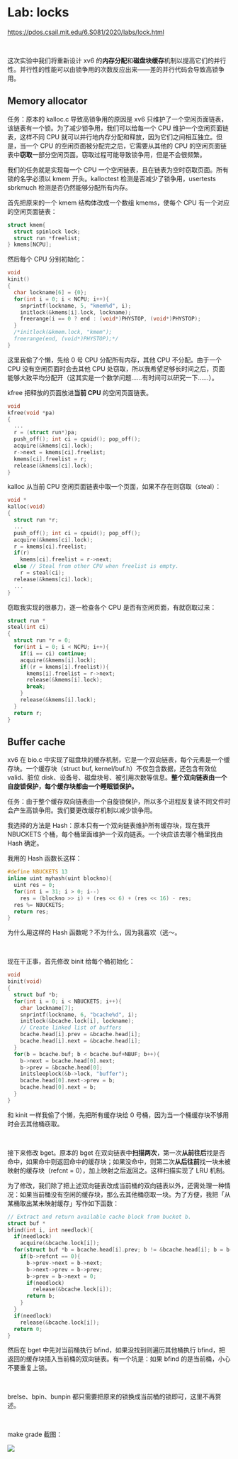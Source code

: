 # Lab: locks

https://pdos.csail.mit.edu/6.S081/2020/labs/lock.html

<br>

这次实验中我们将重新设计 xv6 的**内存分配**和**磁盘块缓存**机制以提高它们的并行性。并行性的性能可以由锁争用的次数反应出来——差的并行代码会导致高锁争用。



## Memory allocator

任务：原本的 kalloc.c 导致高锁争用的原因是 xv6 只维护了一个空闲页面链表，该链表有一个锁。为了减少锁争用，我们可以给每一个 CPU 维护一个空闲页面链表，这样不同 CPU 就可以并行地内存分配和释放，因为它们之间相互独立。但是，当一个 CPU 的空闲页面被分配完之后，它需要从其他的 CPU 的空闲页面链表中**窃取**一部分空闲页面。窃取过程可能导致锁争用，但是不会很频繁。

我们的任务就是实现每一个 CPU 一个空闲链表，且在链表为空时窃取页面。所有锁的名字必须以 kmem 开头。kalloctest 检测是否减少了锁争用，usertests sbrkmuch 检测是否仍然能够分配所有内存。

首先把原来的一个 kmem 结构体改成一个数组 kmems，使每个 CPU 有一个对应的空闲页面链表：

```c
struct kmem{
  struct spinlock lock;
  struct run *freelist;
} kmems[NCPU];
```

然后每个 CPU 分别初始化：

```c
void
kinit()
{
  char lockname[6] = {0};
  for(int i = 0; i < NCPU; i++){
    snprintf(lockname, 5, "kmem%d", i);
    initlock(&kmems[i].lock, lockname);
    freerange(i == 0 ? end : (void*)PHYSTOP, (void*)PHYSTOP);
  }
  /*initlock(&kmem.lock, "kmem");
  freerange(end, (void*)PHYSTOP);*/
}
```

这里我偷了个懒，先给 0 号 CPU 分配所有内存，其他 CPU 不分配。由于一个 CPU 没有空闲页面时会去其他 CPU 处窃取，所以我希望足够长时间之后，页面能够大致平均分配开（这其实是一个数学问题……有时间可以研究一下……）。

kfree 把释放的页面放进**当前 CPU** 的空闲页面链表。

```c
void
kfree(void *pa)
{
  ...
  r = (struct run*)pa;
  push_off(); int ci = cpuid(); pop_off();
  acquire(&kmems[ci].lock);
  r->next = kmems[ci].freelist;
  kmems[ci].freelist = r;
  release(&kmems[ci].lock);
}
```

kalloc 从当前 CPU 空闲页面链表中取一个页面，如果不存在则窃取（steal）：

```c
void *
kalloc(void)
{
  struct run *r;
  ...
  push_off(); int ci = cpuid(); pop_off();
  acquire(&kmems[ci].lock);
  r = kmems[ci].freelist;
  if(r)
    kmems[ci].freelist = r->next;
  else // Steal from other CPU when freelist is empty.
    r = steal(ci);
  release(&kmems[ci].lock);
  ...
}
```

窃取我实现的很暴力，逐一检查各个 CPU 是否有空闲页面，有就窃取过来：

```c
struct run *
steal(int ci)
{
  struct run *r = 0;
  for(int i = 0; i < NCPU; i++){
    if(i == ci) continue;
    acquire(&kmems[i].lock);
    if((r = kmems[i].freelist)){
      kmems[i].freelist = r->next;
      release(&kmems[i].lock);
      break;
    }
    release(&kmems[i].lock);
  }
  return r;
}
```



## Buffer cache

xv6 在 bio.c 中实现了磁盘块的缓存机制，它是一个双向链表，每个元素是一个缓存块。一个缓存块（struct buf, kernel/buf.h）不仅包含数据，还包含有效位 valid、脏位 disk、设备号、磁盘块号、被引用次数等信息。**整个双向链表由一个自旋锁保护，每个缓存块都由一个睡眠锁保护。**

任务：由于整个缓存双向链表由一个自旋锁保护，所以多个进程反复读不同文件时会产生高锁争用。我们要更改缓存机制以减少锁争用。

我选择的方法是 Hash：原本只有一个双向链表维护所有缓存块，现在我开 NBUCKETS 个桶，每个桶里面维护一个双向链表。一个块应该去哪个桶里找由 Hash 确定。

我用的 Hash 函数长这样：

```c
#define NBUCKETS 13
inline uint myhash(uint blockno){
  uint res = 0;
  for(int i = 31; i > 0; i--)
    res = (blockno >> i) + (res << 6) + (res << 16) - res;
  res %= NBUCKETS;
  return res;
}
```

为什么用这样的 Hash 函数呢？不为什么，因为我喜欢（逃～。

<br>

现在干正事，首先修改 binit 给每个桶初始化：

```c
void
binit(void)
{
  struct buf *b;
  for(int i = 0; i < NBUCKETS; i++){
    char lockname[7];
    snprintf(lockname, 6, "bcache%d", i);
    initlock(&bcache.lock[i], lockname);
    // Create linked list of buffers
    bcache.head[i].prev = &bcache.head[i];
    bcache.head[i].next = &bcache.head[i];
  }
  for(b = bcache.buf; b < bcache.buf+NBUF; b++){
    b->next = bcache.head[0].next;
    b->prev = &bcache.head[0];
    initsleeplock(&b->lock, "buffer");
    bcache.head[0].next->prev = b;
    bcache.head[0].next = b;
  }
}
```

和 kinit 一样我偷了个懒，先把所有缓存块给 0 号桶，因为当一个桶缓存块不够用时会去其他桶窃取。

<br>

接下来修改 bget。原本的 bget 在双向链表中**扫描两次**，第一次**从前往后**找是否命中，如果命中则返回命中的缓存块；如果没命中，则第二次**从后往前**找一块未被映射的缓存块（refcnt = 0），加上映射之后返回之。这样扫描实现了 LRU 机制。

为了修改，我们除了把上述双向链表改成当前桶的双向链表以外，还需处理一种情况：如果当前桶没有空闲的缓存块，那么去其他桶窃取一块。为了方便，我把「从某桶取出某未映射缓存」写作如下函数：

```c
// Extract and return available cache block from bucket b.
struct buf *
bfind(int i, int needlock){
  if(needlock)
    acquire(&bcache.lock[i]);
  for(struct buf *b = bcache.head[i].prev; b != &bcache.head[i]; b = b->prev){
    if(b->refcnt == 0){
      b->prev->next = b->next;
      b->next->prev = b->prev;
      b->prev = b->next = 0;
      if(needlock)
        release(&bcache.lock[i]);
      return b;
    }
  }
  if(needlock)
    release(&bcache.lock[i]);
  return 0;
}
```

然后在 bget 中先对当前桶执行 bfind，如果没找到则遍历其他桶执行 bfind，把返回的缓存块插入当前桶的双向链表。有一个坑是：如果 bfind 的是当前桶，小心不要重复上锁。

<br>

brelse、bpin、bunpin 都只需要把原来的锁换成当前桶的锁即可，这里不再赘述。

<br>

make grade 截图：

![](README_img/result.png)
